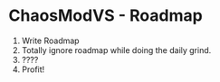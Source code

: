# ChaosModVS - Roadmap

1. Write Roadmap
2. Totally ignore roadmap while doing the daily grind.
3. ????
4. Profit!
